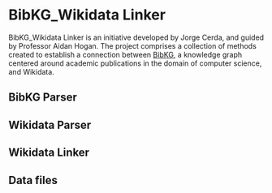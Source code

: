 # BibKG_Wikidata Linker

BibKG_Wikidata Linker is an initiative developed by Jorge Cerda, and guided by Professor Aidan Hogan. 
The project comprises a collection of methods created to establish a connection between [BibKG](https://bibkg.imfd.cl/), a knowledge graph centered around academic publications in the domain of computer science, and Wikidata.


## BibKG Parser



## Wikidata Parser



## Wikidata Linker



## Data files



